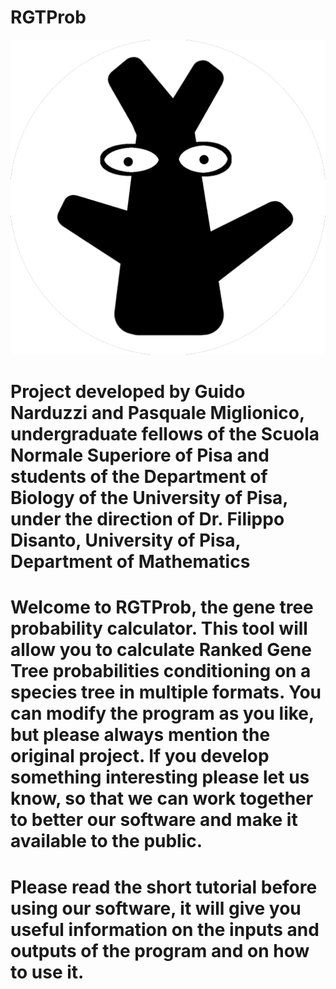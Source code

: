 # RGTProb
![Alt text](https://github.com/PasqM/RGTProb/blob/master/RGTProb.png "RGTProb logo")
# Project developed by Guido Narduzzi and Pasquale Miglionico, undergraduate fellows of the Scuola Normale Superiore of Pisa and students of the Department of Biology of the University of Pisa, under the direction of Dr. Filippo Disanto, University of Pisa, Department of Mathematics
# Welcome to RGTProb, the gene tree probability calculator. This tool will allow you to calculate Ranked Gene Tree probabilities conditioning on a species tree in multiple formats. You can modify the program as you like, but please always mention the original project. If you develop something interesting please let us know, so that we can work together to better our software and make it available to the public.
# Please read the short tutorial before using our software, it will give you useful information on the inputs and outputs of the program and on how to use it. 
